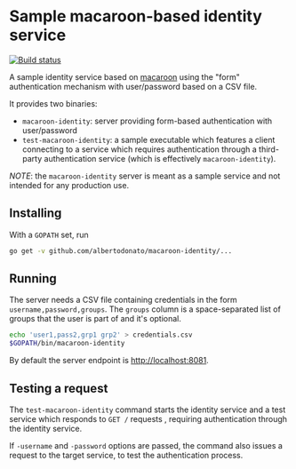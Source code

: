 # Sample macaroon-based identity service

[![Build status](https://img.shields.io/travis/albertodonato/macaroon-identity.svg)](https://travis-ci.org/albertodonato/macaroon-identity)

A sample identity service based on
[macaroon](https://github.com/go-macaroon/macaroon) using the "form"
authentication mechanism with user/password based on a CSV file.

It provides two binaries:
- `macaroon-identity`: server providing form-based authentication with user/password
- `test-macaroon-identity`: a sample executable which features a client
  connecting to a service which requires authentication through a third-party
  authentication service (which is effectively `macaroon-identity`).

*NOTE*: the `macaroon-identity` server is meant as a sample service and not
intended for any production use.


## Installing

With a `GOPATH` set, run

```bash
go get -v github.com/albertodonato/macaroon-identity/...
```

## Running

The server needs a CSV file containing credentials in the form
`username,password,groups`.  The `groups` column is a space-separated list of
groups that the user is part of and it's optional.

```bash
echo 'user1,pass2,grp1 grp2' > credentials.csv
$GOPATH/bin/macaroon-identity
```

By default the server endpoint is <http://localhost:8081>.


## Testing a request

The `test-macaroon-identity` command starts the identity service and a test
service which responds to `GET /` requests , requiring authentication through
the identity service.

If `-username` and `-password` options are passed, the command also issues a
request to the target service, to test the authentication process.
